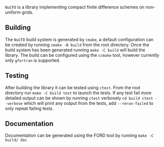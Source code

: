 `NuCFD` is a library implementing compact finite difference schemes on non-uniform grids.

## Building

The `NuCFD` build system is generated by `cmake`, a default configuration can be created by running
``
cmake -B build
``
from the root directory.
Once the build system has been generated running
``
make -C build
``
will build the library.
The build can be configured using the `ccmake` tool, however currently only `gfortran` is supported.

## Testing

After building the library it can be tested using `ctest`.
From the root directory run
``
make -C build test
``
to launch the tests.
If any test fail more detailed output can be shown by running `ctest` verbosely
``
cd build
ctest --verbose
``
which will print any output from the tests, add `--rerun-failed` to only repeat failing tests.

## Documentation

Documentation can be generated using the FORD tool by running
``
make -C build/ doc
``
